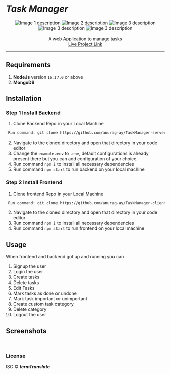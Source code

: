 # _Task Manager_

<div style="text-align: center;">
  <img src="https://img.shields.io/badge/license-ICS-green" alt="Image 1 description">
  <img src="https://img.shields.io/badge/build-passing-brightgreen" alt="Image 2 description">
  <img src="https://img.shields.io/badge/version-1.0.0-orange" alt="Image 3 description">
  <img src="https://img.shields.io/badge/npm-v8.15.0-blue" alt="Image 3 description">
  <img src="https://img.shields.io/badge/node-v16.17.0-yellow" alt="Image 3 description">
</div>

</br>
<center>
A web Application to manage tasks
</center>
<center>
<a href="https://taskmanageranurag.netlify.app">Live Project Link</a>
</center>

---

## Requirements

1. **NodeJs** version `16.17.0` or above
2. **MongoDB**

## Installation

### Step 1 Install Backend

1. Clone Backend Repo in your Local Machine

```bash
 Run command: git clone https://github.com/anurag-ay/TaskManager-server
```

2. Navigate to the cloned directory and open that directory in your code editor
3. Change the `example.env` to `.env`, default configurations is already present there but you can add configuration of your choice.
4. Run command `npm i` to install all necessary dependencies
5. Run command `npm start` to run backend on your local machine

### Step 2 Install Frontend

1. Clone frontend Repo in your Local Machine

```bash
 Run command: git clone https://github.com/anurag-ay/TaskManager-client
```

2. Navigate to the cloned directory and open that directory in your code editor
3. Run command `npm i` to install all necessary dependencies
4. Run command `npm start` to run frontend on your local machine

## Usage

When frontend and backend got up and running you can

1. Signup the user
2. Login the user
3. Create tasks
4. Delete tasks
5. Edit Tasks
6. Mark tasks as done or undone
7. Mark task important or unimportant
8. Create custom task category
9. Delete category
10. Logout the user

## Screenshots

<img scr="https://github.com/anurag-ay/TaskManager-client/assets/50657380/214863a1-0370-4f0b-ad46-1c60f320e6af">
<img scr="https://www.google.com/images/branding/googlelogo/1x/googlelogo_light_color_272x92dp.png">

### License

ISC © **_termTranslate_**
